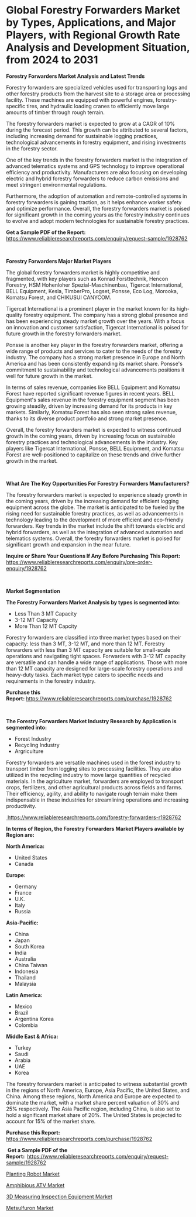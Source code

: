 <p><h1>Global Forestry Forwarders Market by Types, Applications, and Major Players, with Regional Growth Rate Analysis and Development Situation, from 2024 to 2031</h1></p><p><strong>Forestry Forwarders Market Analysis and Latest Trends</strong></p>
<p><p>Forestry forwarders are specialized vehicles used for transporting logs and other forestry products from the harvest site to a storage area or processing facility. These machines are equipped with powerful engines, forestry-specific tires, and hydraulic loading cranes to efficiently move large amounts of timber through rough terrain.</p><p>The forestry forwarders market is expected to grow at a CAGR of 10% during the forecast period. This growth can be attributed to several factors, including increasing demand for sustainable logging practices, technological advancements in forestry equipment, and rising investments in the forestry sector.</p><p>One of the key trends in the forestry forwarders market is the integration of advanced telematics systems and GPS technology to improve operational efficiency and productivity. Manufacturers are also focusing on developing electric and hybrid forestry forwarders to reduce carbon emissions and meet stringent environmental regulations.</p><p>Furthermore, the adoption of automation and remote-controlled systems in forestry forwarders is gaining traction, as it helps enhance worker safety and optimize performance. Overall, the forestry forwarders market is poised for significant growth in the coming years as the forestry industry continues to evolve and adopt modern technologies for sustainable forestry practices.</p></p>
<p><strong>Get a Sample PDF of the Report:&nbsp;</strong> <a href="https://www.reliableresearchreports.com/enquiry/request-sample/1928762">https://www.reliableresearchreports.com/enquiry/request-sample/1928762</a></p>
<p>&nbsp;</p>
<p><strong>Forestry Forwarders Major Market Players</strong></p>
<p><p>The global forestry forwarders market is highly competitive and fragmented, with key players such as Konrad Forsttechnik, Hencon Forestry, HSM Hohenloher Spezial-Maschinenbau, Tigercat International, BELL Equipment, Kesla, TimberPro, Logset, Ponsse, Eco Log, Morooka, Komatsu Forest, and CHIKUSUI CANYCOM.</p><p>Tigercat International is a prominent player in the market known for its high-quality forestry equipment. The company has a strong global presence and has been experiencing steady market growth over the years. With a focus on innovation and customer satisfaction, Tigercat International is poised for future growth in the forestry forwarders market.</p><p>Ponsse is another key player in the forestry forwarders market, offering a wide range of products and services to cater to the needs of the forestry industry. The company has a strong market presence in Europe and North America and has been consistently expanding its market share. Ponsse's commitment to sustainability and technological advancements positions it well for future growth in the market.</p><p>In terms of sales revenue, companies like BELL Equipment and Komatsu Forest have reported significant revenue figures in recent years. BELL Equipment's sales revenue in the forestry equipment segment has been growing steadily, driven by increasing demand for its products in key markets. Similarly, Komatsu Forest has also seen strong sales revenue, thanks to its diverse product portfolio and strong market presence.</p><p>Overall, the forestry forwarders market is expected to witness continued growth in the coming years, driven by increasing focus on sustainable forestry practices and technological advancements in the industry. Key players like Tigercat International, Ponsse, BELL Equipment, and Komatsu Forest are well-positioned to capitalize on these trends and drive further growth in the market.</p></p>
<p>&nbsp;</p>
<p><strong>What Are The Key Opportunities For Forestry Forwarders Manufacturers?</strong></p>
<p><p>The forestry forwarders market is expected to experience steady growth in the coming years, driven by the increasing demand for efficient logging equipment across the globe. The market is anticipated to be fueled by the rising need for sustainable forestry practices, as well as advancements in technology leading to the development of more efficient and eco-friendly forwarders. Key trends in the market include the shift towards electric and hybrid forwarders, as well as the integration of advanced automation and telematics systems. Overall, the forestry forwarders market is poised for significant growth and expansion in the near future.</p></p>
<p><strong>Inquire or Share Your Questions If Any Before Purchasing This Report:</strong> <a href="https://www.reliableresearchreports.com/enquiry/pre-order-enquiry/1928762">https://www.reliableresearchreports.com/enquiry/pre-order-enquiry/1928762</a></p>
<p>&nbsp;</p>
<p><strong>Market Segmentation</strong></p>
<p><strong>The Forestry Forwarders Market Analysis by types is segmented into:</strong></p>
<p><ul><li>Less Than 3 MT Capacity</li><li>3-12 MT Capacity</li><li>More Than 12 MT Capcity</li></ul></p>
<p><p>Forestry forwarders are classified into three market types based on their capacity: less than 3 MT, 3-12 MT, and more than 12 MT. Forestry forwarders with less than 3 MT capacity are suitable for small-scale operations and navigating tight spaces. Forwarders with 3-12 MT capacity are versatile and can handle a wide range of applications. Those with more than 12 MT capacity are designed for large-scale forestry operations and heavy-duty tasks. Each market type caters to specific needs and requirements in the forestry industry.</p></p>
<p><strong>Purchase this Report:&nbsp;</strong><a href="https://www.reliableresearchreports.com/purchase/1928762">https://www.reliableresearchreports.com/purchase/1928762</a></p>
<p>&nbsp;</p>
<p><strong>The Forestry Forwarders Market Industry Research by Application is segmented into:</strong></p>
<p><ul><li>Forest Industry</li><li>Recycling Industry</li><li>Argriculture</li></ul></p>
<p><p>Forestry forwarders are versatile machines used in the forest industry to transport timber from logging sites to processing facilities. They are also utilized in the recycling industry to move large quantities of recycled materials. In the agriculture market, forwarders are employed to transport crops, fertilizers, and other agricultural products across fields and farms. Their efficiency, agility, and ability to navigate rough terrain make them indispensable in these industries for streamlining operations and increasing productivity.</p></p>
<p><a href="https://www.reliableresearchreports.com/forestry-forwarders-r1928762">&nbsp;https://www.reliableresearchreports.com/forestry-forwarders-r1928762</a></p>
<p><strong>In terms of Region, the Forestry Forwarders Market Players available by Region are:</strong></p>
<p>
    <p> <strong> North America: </strong>
        <ul>
            <li>United States</li>
            <li>Canada</li>
        </ul>
        </p> 
    <p> <strong> Europe: </strong>
        <ul>
            <li>Germany</li>
            <li>France</li>
            <li>U.K.</li>
            <li>Italy</li>
            <li>Russia</li>
        </ul>
        </p> 
    <p> <strong> Asia-Pacific: </strong>
        <ul>
            <li>China</li>
            <li>Japan</li>
            <li>South Korea</li>
            <li>India</li>
            <li>Australia</li>
            <li>China Taiwan</li>
            <li>Indonesia</li>
            <li>Thailand</li>
            <li>Malaysia</li>
        </ul>
        </p> 
    <p> <strong> Latin America: </strong>
        <ul>
            <li>Mexico</li>
            <li>Brazil</li>
            <li>Argentina Korea</li>
            <li>Colombia</li>
        </ul>
        </p> 
    <p> <strong> Middle East & Africa: </strong>
        <ul>
            <li>Turkey</li>
            <li>Saudi</li>
            <li>Arabia</li>
            <li>UAE</li>
            <li>Korea</li>
        </ul>
    </p>
    </p>
<p><p>The forestry forwarders market is anticipated to witness substantial growth in the regions of North America, Europe, Asia Pacific, the United States, and China. Among these regions, North America and Europe are expected to dominate the market, with a market share percent valuation of 30% and 25% respectively. The Asia Pacific region, including China, is also set to hold a significant market share of 20%. The United States is projected to account for 15% of the market share.</p></p>
<p><strong>Purchase this Report: </strong><a href="https://www.reliableresearchreports.com/purchase/1928762">https://www.reliableresearchreports.com/purchase/1928762</a></p>
<p>&nbsp;<strong>Get a Sample PDF of the Report:&nbsp;&nbsp;</strong><a href="https://www.reliableresearchreports.com/enquiry/request-sample/1928762">https://www.reliableresearchreports.com/enquiry/request-sample/1928762</a></p>
<p><strong></strong></p>
<p><p><a href="https://github.com/khayangel/Market-Research-Report-List-4/blob/main/planting-robot-market.md">Planting Robot Market</a></p><p><a href="https://www.linkedin.com/pulse/insights-amphibious-atv-market-players-size-geographical-fqpze?trackingId=7UVPiQg5iFmC%2BOpPHNnvqQ%3D%3D">Amphibious ATV Market</a></p><p><a href="https://github.com/brentleyjimmiealvaradoz4l1rea/Market-Research-Report-List-3/blob/main/3d-measuring-inspection-equipment-market.md">3D Measuring Inspection Equipment Market</a></p><p><a href="https://www.linkedin.com/pulse/global-metsulfuron-market-size-share-analysis-product-ulnne?trackingId=m79uC47eRxfSuw1W7z3OHQ%3D%3D">Metsulfuron Market</a></p></p>